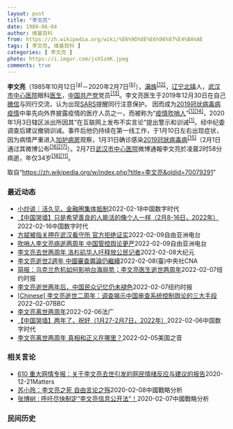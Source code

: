 ```yaml
---
layout: post
title: "李文亮"
date: 1989-06-04
author: 维基百科
from: https://zh.wikipedia.org/wiki/%E6%9D%8E%E6%96%87%E4%BA%AE
tags: [ 李文亮, 维基百科 ]
categories: [ 李文亮 ]
photo: https://i.imgur.com/jxXSzmK.jpeg
comments: true
---
```

<div class="mw-parser-output"><div id="noteTA-3253fa5b" class="noteTA"><div class="noteTA-group"><div data-noteta-group-source="module" data-noteta-group="Medicine"></div></div><div class="noteTA-local"><div data-noteta-code="zh-hans:互联网+; zh-hant:互聯網+;"></div><div data-noteta-code="zh-cn:卡洛·乌尔巴尼; zh-hk:卡爾婁·武爾班尼; zh-tw:卡洛·厄巴尼;"></div></div></div>

<p><b>李文亮</b>（1985年10月12日<sup id="cite_ref-3" class="reference"><a href="#cite_note-3">[a]</a></sup>－2020年2月7日<sup id="cite_ref-13" class="reference"><a href="#cite_note-13">[b]</a></sup>），<a href="/wiki/%E6%BB%A1%E6%97%8F" title="满族">满族</a><sup id="cite_ref-14" class="reference"><a href="#cite_note-14">[12]</a></sup>，<a href="/wiki/%E8%BE%BD%E5%AE%81%E7%9C%81" title="辽宁省">辽宁</a><a href="/wiki/%E5%8C%97%E9%95%87%E5%B8%82" title="北镇市">北镇</a>人，<a href="/wiki/%E6%AD%A6%E6%B1%89%E5%B8%82%E4%B8%AD%E5%BF%83%E5%8C%BB%E9%99%A2" title="武汉市中心医院">武汉市中心医院</a>眼科<a href="/wiki/%E5%8C%BB%E7%94%9F" title="医生">医生</a>，<a href="/wiki/%E4%B8%AD%E5%9B%BD%E5%85%B1%E4%BA%A7%E5%85%9A" title="中国共产党">中国共产党</a>党员<sup id="cite_ref-15" class="reference"><a href="#cite_note-15">[13]</a></sup>。李文亮医生于2019年12月30日在自己<a href="/wiki/%E5%BE%AE%E4%BF%A1" title="微信">微信</a>与同行交流，认为出现<a href="/wiki/%E5%9A%B4%E9%87%8D%E6%80%A5%E6%80%A7%E5%91%BC%E5%90%B8%E7%B3%BB%E7%B5%B1%E7%B6%9C%E5%90%88%E7%97%87" title="嚴重急性呼吸系統綜合症">SARS</a>提醒同行注意保护。 因而成为<a href="/wiki/2019%E5%86%A0%E7%8A%B6%E7%97%85%E6%AF%92%E7%97%85%E7%96%AB%E6%83%85" title="2019冠状病毒病疫情">2019冠状病毒病疫情</a>中率先向外界披露疫情的医疗人员之一，而被称为“<a href="/wiki/%E7%96%AB%E6%83%85" class="mw-redirect" title="疫情">疫情</a><a href="/wiki/%E5%90%B9%E5%93%A8%E4%BA%BA" title="吹哨人">吹哨人</a>”<sup id="cite_ref-财新_1-1" class="reference"><a href="#cite_note-财新-1">[1]</a></sup><sup id="cite_ref-16" class="reference"><a href="#cite_note-16">[14]</a></sup>，2020年1月3日辖区派出所因其“在互联网上发布不实言论”提出警示和训诫<sup id="cite_ref-财新_1-2" class="reference"><a href="#cite_note-财新-1">[1]</a></sup>。经中纪委调查后建议撤销训诫。事件后他仍持续在第一线工作，于1月10日左右出现症状，因为病情严重进入<a href="/wiki/%E5%8A%A0%E8%AD%B7%E7%97%85%E6%88%BF" title="加護病房">加护病房</a>观察，1月31日确诊感染<a href="/wiki/2019%E5%86%A0%E7%8B%80%E7%97%85%E6%AF%92%E7%97%85" class="mw-redirect" title="2019冠狀病毒病">2019冠狀病毒病</a><sup id="cite_ref-监察答记者问_17-0" class="reference"><a href="#cite_note-监察答记者问-17">[15]</a></sup>（2月1日通过其微博公布<sup id="cite_ref-18" class="reference"><a href="#cite_note-18">[16]</a></sup><sup id="cite_ref-19" class="reference"><a href="#cite_note-19">[17]</a></sup>）。2月7日<a href="/wiki/%E6%AD%A6%E6%B1%89%E5%B8%82%E4%B8%AD%E5%BF%83%E5%8C%BB%E9%99%A2" title="武汉市中心医院">武汉市中心医院</a>微博通報李文亮於凌晨2时58分病逝，年仅34岁<sup id="cite_ref-20" class="reference"><a href="#cite_note-20">[18]</a></sup><sup id="cite_ref-wjw.wuhan_12-1" class="reference"><a href="#cite_note-wjw.wuhan-12">[11]</a></sup>。
</p>
</div><noscript><img src="//zh.wikipedia.org/wiki/Special:CentralAutoLogin/start?type=1x1" alt="" title="" width="1" height="1" style="border: none; position: absolute;"></noscript>
<div class="printfooter">取自“<a dir="ltr" href="https://zh.wikipedia.org/w/index.php?title=李文亮&amp;oldid=70079291">https://zh.wikipedia.org/w/index.php?title=李文亮&amp;oldid=70079291</a>”</div><div id="recent-news"><h3>最近动态</h3><ul><li><a href="https://nodebe4.github.io/waimei/2022-02-18/%E5%B0%8F%E7%82%92%E8%AF%B4-%E6%B4%BB%E4%B9%85%E8%A7%81-%E9%87%91%E8%9E%8D%E5%9C%88%E9%9B%86%E4%BD%93%E6%8A%B5%E5%88%B6" title="小炒说｜活久见，金融圈集体抵制—— 今天上午，我忍不住发了个朋友圈：继李文亮之后，又一次最大的舆论事故。 我发出这样的感叹，一个重要原因在于，大早上的，就有同行在转发《丰县有哪些城投债》。 文章...">小炒说｜活久见，金融圈集体抵制</a><time>2022-02-18</time><a class="tag">中国数字时代</a></li>
<li><a href="https://nodebe4.github.io/waimei/2022-02-16/%E4%B8%AD%E5%9B%BD%E5%93%AD%E5%A2%99-%E5%8F%AA%E6%98%AF%E5%B8%8C%E6%9C%9B%E5%96%84%E8%89%AF%E7%9A%84%E4%BA%BA%E8%83%BD%E6%B4%BB%E7%9A%84%E5%83%8F%E4%B8%AA%E4%BA%BA%E4%B8%80%E6%A0%B7-2%E6%9C%888-16%E6%97%A5-2022%E5%B9%B4" title="【中国哭墙】只是希望善良的人能活的像个人一样（2月8-16日，2022年）—— 编者按：2022年2月8-16日，距离李文亮医生的去世已702-710天。这位在武汉新冠疫情期间因为说出真话成为悲...">【中国哭墙】只是希望善良的人能活的像个人一样（2月8-16日，2022年）</a><time>2022-02-16</time><a class="tag">中国数字时代</a></li>
<li><a href="https://nodebe4.github.io/waimei/2022-02-09/%E6%96%B9%E6%96%8C%E8%A2%AB%E6%8C%87%E5%85%B3%E6%8A%BC%E5%9C%A8%E6%AD%A6%E6%B1%89%E7%9C%8B%E5%AE%88%E6%89%80-%E5%AE%98%E6%96%B9%E6%8B%92%E7%BB%9D%E8%AF%81%E5%AE%9E" title="方斌被指关押在武汉看守所 官方拒绝证实—— 今年的2月7日是武汉医生李文亮去世两周年，而今年的2月9日则是向外披露武汉疫情真实情况的公民记者方斌被失踪两周年。最近有消息说，方斌目前被关押在武汉市...">方斌被指关押在武汉看守所 官方拒绝证实</a><time>2022-02-09</time><a class="tag">自由亚洲电台</a></li>
<li><a href="https://nodebe4.github.io/waimei/2022-02-09/%E5%90%B9%E5%93%A8%E4%BA%BA%E6%9D%8E%E6%96%87%E4%BA%AE%E7%97%85%E9%80%9D%E4%B8%A4%E5%91%A8%E5%B9%B4-%E4%B8%AD%E5%9B%BD%E7%AE%A1%E6%8E%A7%E8%88%86%E8%AE%BA%E6%9B%B4%E4%B8%A5" title="吹哨人李文亮病逝两周年 中国管控舆论更严—— 新冠肺炎“吹哨人”、中国武汉医师李文亮逝世2周年之际，北京管控舆论更加严厉，仍然使用如删文、封号、因言入罪等监控手段。有武汉民众告诉自由亚洲电台，连...">吹哨人李文亮病逝两周年 中国管控舆论更严</a><time>2022-02-09</time><a class="tag">自由亚洲电台</a></li>
<li><a href="https://nodebe4.github.io/waimei/2022-02-08/%E6%9D%8E%E6%96%87%E4%BA%AE%E5%8E%BB%E4%B8%96%E4%B8%A4%E5%91%A8%E5%B9%B4-%E6%B4%9B%E6%9D%89%E7%9F%B6%E5%8D%8E%E4%BA%BA%E5%90%81%E9%87%8A%E6%94%BE%E5%85%AC%E6%B0%91%E8%AE%B0%E8%80%85" title="李文亮去世两周年 洛杉矶华人吁释放公民记者—— 【大纪元2022年02月09日讯】（大纪元记者姜琳达洛杉矶报导）周一（2月7日），是中共病毒（COVID-19）“吹哨人”李文亮医师去世两周年的日...">李文亮去世两周年 洛杉矶华人吁释放公民记者</a><time>2022-02-08</time><a class="tag">大纪元</a></li>
<li><a href="https://nodebe4.github.io/waimei/2022-02-08/%E6%9D%8E%E6%96%87%E4%BA%AE%E9%80%9D%E4%B8%962%E9%80%B1%E5%B9%B4-%E4%B8%AD%E5%9C%8B%E5%AF%A9%E6%9F%A5%E8%BC%BF%E8%AB%96%E4%BB%8D%E7%B9%BC%E7%BA%8C" title="李文亮逝世2週年 中國審查輿論仍繼續—— （中央社台北8日電）7日是「吹哨人」中國醫師李文亮逝世2週年。外媒報導，中國官方自2年前武漢封城即透過發出內部宣傳指令，刪除主流及自媒體文章，及製造「文...">李文亮逝世2週年 中國審查輿論仍繼續</a><time>2022-02-08</time><a class="tag">(臺)中央社CNA</a></li>
<li><a href="https://nodebe4.github.io/waimei/2022-02-07/%E7%AE%80%E6%8A%A5-%E4%B9%8C%E5%85%8B%E5%85%B0%E5%8D%B1%E6%9C%BA%E5%A6%82%E4%BD%95%E5%BD%B1%E5%93%8D%E5%8F%B0%E6%B5%B7%E5%B1%80%E5%8A%BF-%E6%9D%8E%E6%96%87%E4%BA%AE%E5%8C%BB%E7%94%9F%E9%80%9D%E4%B8%96%E4%B8%A4%E5%91%A8%E5%B9%B4" title="简报：乌克兰危机如何影响台海局势；李文亮医生逝世两周年—— Image 去年李文亮逝世周年纪念日，武汉一家医院附近的李文亮和其他医生的海报。Credit...Aly Song/Reuters 李...">简报：乌克兰危机如何影响台海局势；李文亮医生逝世两周年</a><time>2022-02-07</time><a class="tag">纽约时报</a></li>
<li><a href="https://nodebe4.github.io/waimei/2022-02-07/%E6%9D%8E%E6%96%87%E4%BA%AE%E9%80%9D%E4%B8%96%E4%B8%A4%E5%B9%B4%E5%90%8E-%E4%B8%AD%E5%9B%BD%E6%B0%91%E4%BC%97%E8%AE%B0%E5%BF%86%E4%BB%8D%E6%9C%AA%E8%A4%AA%E8%89%B2" title="李文亮逝世两年后，中国民众记忆仍未褪色—— JOY DONG 2022年2月8日 去年李文亮逝世周年纪念日，武汉一家医院附近的李文亮和其他医生的海报。 Aly Song/Reuters 李文亮医...">李文亮逝世两年后，中国民众记忆仍未褪色</a><time>2022-02-07</time><a class="tag">纽约时报</a></li>
<li><a href="https://nodebe4.github.io/waimei/2022-02-07/Chinese-%E6%9D%8E%E6%96%87%E4%BA%AE%E9%80%9D%E4%B8%96%E4%BA%8C%E5%91%A8%E5%B9%B4-%E8%B0%83%E6%9F%A5%E6%8F%AD%E7%A4%BA%E4%B8%AD%E5%9B%BD%E5%AE%A1%E6%9F%A5%E7%B3%BB%E7%BB%9F%E6%8E%A7%E5%88%B6%E8%88%86%E8%AE%BA%E7%9A%84%E4%B8%89%E5%A4%A7%E6%89%8B%E6%AE%B5" title="[Chinese] 李文亮逝世二周年：调查揭示中国审查系统控制舆论的三大手段—— 李文亮逝世二周年：调查揭示中国审查系统控制舆论的三大手段 罗四鸰 BBC中文特约撰稿人 2 小时前 图像来源，R...">[Chinese] 李文亮逝世二周年：调查揭示中国审查系统控制舆论的三大手段</a><time>2022-02-07</time><a class="tag">BBC</a></li>
<li><a href="https://nodebe4.github.io/waimei/2022-02-06/%E6%9D%8E%E6%96%87%E4%BA%AE%E7%A6%BB%E4%B8%96%E4%B8%A4%E5%91%A8%E5%B9%B4" title="李文亮离世两周年—— 06/02/2022 - 21:54 Array 2月6日是武汉不明传染性肺炎疫情的吹哨人李文亮医生不幸去世两周年。中国官方没有公开纪念活动，而民间有许多人向这位染疫殉职的...">李文亮离世两周年</a><time>2022-02-06</time><a class="tag">法广</a></li>
<li><a href="https://nodebe4.github.io/waimei/2022-02-06/%E4%B8%AD%E5%9B%BD%E5%93%AD%E5%A2%99-%E4%B8%A4%E5%B9%B4%E4%BA%86-%E7%A5%9D%E5%A5%BD-1%E6%9C%8827-2%E6%9C%887%E6%97%A5-2022%E5%B9%B4" title="【中国哭墙】两年了，祝好（1月27-2月7日，2022年）—— 编者按：2022年1月27-2月7日，距离李文亮医生的去世已690-701天。这位在武汉新冠疫情期间因为说出真话成为悲剧英雄的普通...">【中国哭墙】两年了，祝好（1月27-2月7日，2022年）</a><time>2022-02-06</time><a class="tag">中国数字时代</a></li>
<li><a href="https://nodebe4.github.io/waimei/2022-02-05/%E6%9D%8E%E6%96%87%E4%BA%AE%E7%A6%BB%E4%B8%96%E4%B8%A4%E5%91%A8%E5%B9%B4-%E7%9C%9F%E7%9B%B8%E5%92%8C%E6%AD%A3%E4%B9%89%E5%9C%A8%E5%93%AA%E9%87%8C" title="李文亮离世两周年 真相和正义在哪里？—— Sun, 06 Feb 2022 04:00:46 GMT 武汉新型冠状病毒疫情的“吹哨人”李文亮医生 李文亮离世两周年 真相和正义在哪里？ 2月6日是...">李文亮离世两周年 真相和正义在哪里？</a><time>2022-02-05</time><a class="tag">美国之音</a></li>
</ul></div><div id="open-opinion"><h3>相关言论</h3><ul><li><a href="https://nodebe4.github.io/opinion/2020-12-21/610-%E9%87%8D%E5%A4%A7%E7%BD%91%E6%83%85%E4%B8%93%E6%8A%A5-%E5%85%B3%E4%BA%8E%E6%9D%8E%E6%96%87%E4%BA%AE%E5%8E%BB%E4%B8%96%E5%BC%95%E5%8F%91%E7%9A%84%E7%BD%91%E6%B0%91%E6%83%85%E7%BB%AA%E5%8F%8D%E5%BA%94%E4%B8%8E%E5%BB%BA%E8%AE%AE%E7%9A%84%E6%8A%A5%E5%91%8A/" title="野兽爱智慧">610 重大网情专报：关于李文亮去世引发的网民情绪反应与建议的报告</a><time>2020-12-21</time><a class="tag">Matters</a></li>
<li><a href="https://nodebe4.github.io/opinion/2020-02-08/%E8%8B%8F%E5%B0%8F%E7%8E%B2-%E6%9D%8E%E6%96%87%E4%BA%AE%E4%B9%8B%E6%AD%BB-%E8%87%AA%E7%94%B1%E8%A8%80%E8%AE%BA%E4%B9%8B%E6%AE%87/" title="苏小玲">苏小玲：李文亮之死 自由言论之殇</a><time>2020-02-08</time><a class="tag">中國戰略分析</a></li>
<li><a href="https://nodebe4.github.io/opinion/2020-02-07/%E5%BC%A0%E5%8D%9A%E6%A0%91-%E5%91%BC%E5%90%81%E5%B0%BD%E5%BF%AB%E5%88%B6%E5%AE%9A-%E6%9D%8E%E6%96%87%E4%BA%AE%E4%BF%A1%E6%81%AF%E5%85%AC%E5%BC%80%E6%B3%95/" title="张博树">张博树 : 呼吁尽快制定“李文亮信息公开法”！</a><time>2020-02-07</time><a class="tag">中國戰略分析</a></li>
</ul></div><div id="mjls-record"><h3>民间历史</h3><ul></ul></div>